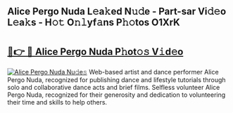 ## Alice Pergo Nuda L𝚎a𝚔ed N𝚞𝚍e - Part-sar Vi𝚍𝚎o L𝚎a𝚔s - H𝚘𝚝 O𝚗𝚕yf𝚊ns P𝚑𝚘tos O1XrK

# <h2><a href="http://kfatqll.oniu.top/?m=Alice+Pergo+Nuda">🔗👉 🔴 Alice Pergo Nuda P𝚑ot𝚘𝚜 V𝚒d𝚎o</a></h2>

[![Alice Pergo Nuda Nu𝚍e𝚜](https://i.imgur.com/0qMVB7G.gif)](http://kfatqll.oniu.top/?m=Alice+Pergo+Nuda)
Web-based artist and dance performer Alice Pergo Nuda, recognized for publishing dance and lifestyle tutorials through solo and collaborative dance acts and brief films. Selfless volunteer Alice Pergo Nuda, recognized for their generosity and dedication to volunteering their time and skills to help others.  
